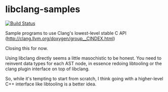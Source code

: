 # libclang-samples
[![Build Status](https://travis-ci.org/anirudhSK/libclang-samples.svg)](https://travis-ci.org/anirudhSK/libclang-samples)

Sample programs to use Clang's lowest-level stable C API (http://clang.llvm.org/doxygen/group__CINDEX.html)

Closing this for now.

Using libclang directly seems a little masochistic to be honest.
You need to reinvent data types for each AST node,
in essence redoing libtooling or the clang plugin interface on top of libclang.

So, while it's tempting to start from scratch, I think going with a higher-level
C++ interface like libtooling is a better idea.

